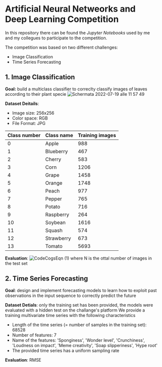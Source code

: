 # Artificial Neural Netweorks and Deep Learning Competition
In this repository there can be found the *Jupyter Notebooks* used by me and my collegues to participate to the competition.

The competition was based on two different challenges:
- Image Classification
- Time Series Forecasting

## 1. Image Classification
**Goal:** build a multiclass classifier to correclty classify images of leaves according to their plant specie
![Schermata 2022-07-19 alle 11 57 49](https://user-images.githubusercontent.com/79702744/179723634-5e1d3f8b-91c8-4f64-a13f-ad6609ca26a8.png)

**Dataset Deitails**: 
- Image size: 256x256
- Color space: RGB
- File Format: JPG


| Class number | Class name | Training images |
| ------------ | ---------- | ---------------- |
| 0 | Apple | 988 |
| 1 | Blueberry | 467 |
| 2 | Cherry | 583 |
| 3 | Corn | 1206 |
| 4 | Grape | 1458 |
| 5 | Orange | 1748 |
| 6 | Peach | 977 |
| 7 | Pepper | 765 |
| 8 | Potato | 716 |
| 9 | Raspberry | 264 |
| 10 | Soybean | 1616 |
| 11 | Squash | 574 |
| 12 | Strawberry | 673 |
| 13 | Tomato | 5693 |

**Evaluation**: ![CodeCogsEqn (1)](https://user-images.githubusercontent.com/79702744/179723321-90a118bd-0e68-4827-9e0f-6d51a4c4d13e.svg) where N is the ottal number of images in the test set

## 2. Time Series Forecasting
**Goal**: design and implement forecasting models to learn how to exploit past observations in the input sequence to correctly predict the future

**Dataset Detials**: only the training set has been provided, the models were evaluated with a hidden test on the challange's platform
We provide a training multivariate time series with the following characteristics
- Length of the time series (= number of samples in the training set):   68528
- Number of features: 7
- Name of the features: 'Sponginess', 'Wonder level', 'Crunchiness', 'Loudness on impact', 'Meme creativity', 'Soap slipperiness', 'Hype root'
- The provided time series has a uniform sampling rate

**Evaluation**: RMSE

